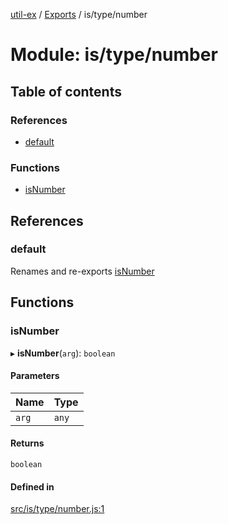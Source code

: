 [util-ex](../README.md) / [Exports](../modules.md) / is/type/number

# Module: is/type/number

## Table of contents

### References

- [default](is_type_number.md#default)

### Functions

- [isNumber](is_type_number.md#isnumber)

## References

### default

Renames and re-exports [isNumber](is_type_number.md#isnumber)

## Functions

### isNumber

▸ **isNumber**(`arg`): `boolean`

#### Parameters

| Name | Type |
| :------ | :------ |
| `arg` | `any` |

#### Returns

`boolean`

#### Defined in

[src/is/type/number.js:1](https://github.com/snowyu/util-ex.js/blob/fa686d8/src/is/type/number.js#L1)
